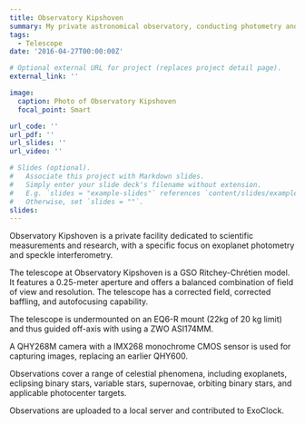 ```yaml
---
title: Observatory Kipshoven
summary: My private astronomical observatory, conducting photometry and interferometry autonomously and robotically.
tags:
  - Telescope
date: '2016-04-27T00:00:00Z'

# Optional external URL for project (replaces project detail page).
external_link: ''

image:
  caption: Photo of Observatory Kipshoven
  focal_point: Smart

url_code: ''
url_pdf: ''
url_slides: ''
url_video: ''

# Slides (optional).
#   Associate this project with Markdown slides.
#   Simply enter your slide deck's filename without extension.
#   E.g. `slides = "example-slides"` references `content/slides/example-slides.md`.
#   Otherwise, set `slides = ""`.
slides:
---
```


Observatory Kipshoven is a private facility dedicated to scientific measurements and research, with a specific focus on exoplanet photometry and speckle interferometry.

The telescope at Observatory Kipshoven is a GSO Ritchey-Chrétien model. It features a 0.25-meter aperture and offers a balanced combination of field of view and resolution. The telescope has a corrected field, corrected baffling, and autofocusing capability.

The telescope is undermounted on an EQ6-R mount (22kg of 20 kg limit) and thus guided off-axis with using a ZWO ASI174MM.

A QHY268M camera with a IMX268 monochrome CMOS sensor is used for capturing images, replacing an earlier QHY600. 

Observations cover a range of celestial phenomena, including exoplanets, eclipsing binary stars, variable stars, supernovae, orbiting binary stars, and applicable photocenter targets.

Observations are uploaded to a local server and contributed to ExoClock.
